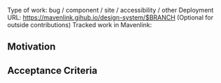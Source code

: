 Type of work: bug / component / site / accessibility / other
Deployment URL: https://mavenlink.gihub.io/design-system/$BRANCH
(Optional for outside contributions) Tracked work in Mavenlink:

## Motivation

<!-- This section is reserved for reasoning and historical context on the proposed change set -->
<!-- END MOTIVIATION-->

## Acceptance Criteria

<!-- This section is reserved for documenting the qualifiers for accepting the PR (besides a green build) -->
<!-- END ACCEPTANCE CRITERIA -->
